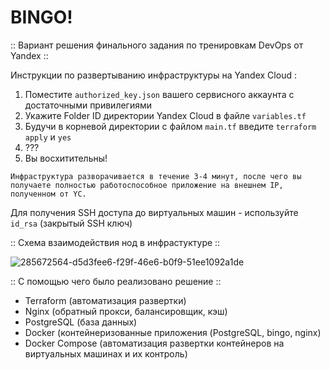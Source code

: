# BINGO!

:: Вариант решения финального задания по тренировкам DevOps от Yandex ::

Инструкции по развертыванию инфраструктуры на Yandex Cloud :
1. Поместите `authorized_key.json` вашего сервисного аккаунта с достаточными привилегиями
2. Укажите Folder ID директории Yandex Cloud в файле `variables.tf`
3. Будучи в корневой директории с файлом `main.tf` введите `terraform apply` и `yes`
4. ???
5. Вы восхитительны!

`Инфраструктура разворачивается в течение 3-4 минут, после чего вы получаете полностью работоспособное приложение на внешнем IP, полученном от YC.`

Для получения SSH доступа до виртуальных машин - используйте `id_rsa` (закрытый SSH ключ)

:: Схема взаимодействия нод в инфрастуктуре ::

![285672564-d5d3fee6-f29f-46e6-b0f9-51ee1092a1de](https://github.com/detree05/my-little-project/assets/125824800/be4b8ec3-b0b3-442b-a7d8-b94b90cd8af1)

:: С помощью чего было реализовано решение ::

- Terraform (автоматизация развертки)
- Nginx (обратный прокси, балансировщик, кэш)
- PostgreSQL (база данных)
- Docker (контейнеризованные приложения (PostgreSQL, bingo, nginx)
- Docker Compose (автоматизация развертки контейнеров на виртуальных машинах и их контроль)
